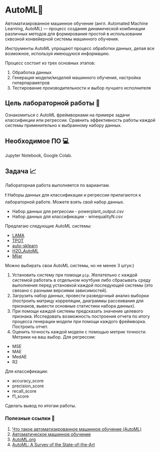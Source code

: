 # AutoML🌟

Автоматизированное машинное обучение (англ. Automated Machine Learning, AutoML) — процесс создания динамической комбинации различных методов для формирования простой в использовании сквозной конвейерной системы машинного обучения.

Инструменты AutoML упрощают процесс обработки данных, делая все возможное, используя имеющуюся информацию.

Процесс состоит из трех основных этапов:

1. Обработка данных
1. Генерация модели/моделей машинного обучения, настройка гиперпараметров
1. Тестирование производительности и выбор лучшего исполнителя

## Цель лабораторной работы 🎯

Ознакомиться с AutoML фреймворками на примере задачи классификции или регрессии. Сравнить эффективность работы каждой системы применительно к выбранному набору данных.

## Необходимое ПО 💻

Jupyter Notebook, Google Colab.

## Задача 📈

Лабораторная работа выполняется по вариантам.

❗ Наборы данных для классификации и регрессии прилагаются к лабораторной работе. Можете взять свой набор данных.

- Набор данных для регрессии - powerplant_output.csv
- Набор данных для классификации - winequalityN.csv

Предлагаю следующие AutoML системы:

- [LAMA](https://github.com/sberbank-ai-lab/LightAutoML)
- [TPOT](https://automl.info/tpot/)
- [auto-sklearn](https://automl.github.io/auto-sklearn/master/)
- [H2O_AutoML](https://docs.h2o.ai/h2o/latest-stable/h2o-docs/automl.html)
- [Mljar](https://github.com/mljar/mljar-supervised)

Можно выбирать свои AutoML системы, но не менее 3 штук:)

1. Установить систему при помощи `pip`. Желательно с каждой системой работать в отдельном ноутбуке либо сбрасывать среду выполнения перед установкой каждой последующей системы (это связано с разными версиями зависимостей).
1. Загрузить набор данных, провести разведочный анализ выборки (построить матрицу корреляции, диаграммы рассеивания для признаков, вывести основные статистики набора данных).
1. При помощи каждой системы предсказать значение целевого признака. Исследовать возможность построения отчета по итогу процесса генерации модели при помощи каждого фреймворка. Построить отчет.
1. Оценить точность каждой модели с помощью метрик точности. Метрики на ваш выбор.
   Для регрессии:

- MSE
- MAE
- MedAE
- R2

Для классификации:

- accuracy_score
- precision_score
- recall_score
- f1_score

Сделать вывод по итогам работы.

### Полезные ссылки 🔗

1. [Что такое автоматизированное машинное обучение (AutoML)](https://habr.com/ru/post/449260/)
1. [Автоматическое машинное обучение](https://neerc.ifmo.ru/wiki/index.php?title=Автоматическое_машинное_обучение)
1. [AutoML.org](https://www.automl.org/)
1. [AutoML: A Survey of the State-of-the-Art](https://arxiv.org/abs/1908.00709)
